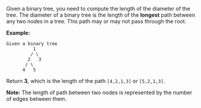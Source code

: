 Given a binary tree, you need to compute the length of the diameter of the tree. The diameter of a binary tree is the length of the **longest** path between any two nodes in a tree. This path may or may not pass through the root.

**Example:**

```
Given a binary tree
          1
         / \
        2   3
       / \     
      4   5
```    
Return **3**, which is the length of the path `[4,2,1,3]` or `[5,2,1,3]`.

**Note:** The length of path between two nodes is represented by the number of edges between them.

